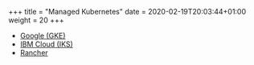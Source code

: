 +++
title = "Managed Kubernetes"
date = 2020-02-19T20:03:44+01:00
weight = 20
+++

* [Google (GKE)](gke)
* [IBM Cloud (IKS)](iks)
* [Rancher](rancher)
